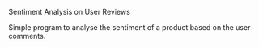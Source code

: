 Sentiment Analysis on User Reviews

Simple program to analyse the sentiment of a product based on the user comments.
